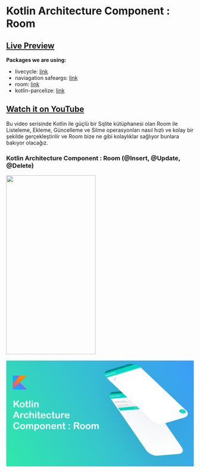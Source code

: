 # Kotlin Architecture Component : Room

## [Live Preview](https://github.com/cmrnrbs/KotlinRoom#/)

**Packages we are using:**

- livecycle: [link](https://pub.dev/packages/flutter_svg)
- naviagation safeargs: [link](https://developer.android.com/guide/navigation/navigation-pass-data)
- room: [link](https://developer.android.com/jetpack/androidx/releases/room)
- kotlin-parcelize: [link](https://developer.android.com/kotlin/parcelize)


## [Watch it on YouTube](https://www.youtube.com/watch?v=FROxASBWtHE&list=PLy-lwcPKu8i3b7r2K9WnlhYOPfozs93d1)

Bu video serisinde Kotlin ile güçlü bir Sqlite kütüphanesi olan Room ile Listeleme, Ekleme, Güncelleme ve Silme operasyonları nasıl hızlı ve kolay bir şekilde gerçekleştirilir ve Room bize ne gibi kolaylıklar sağlıyor bunlara bakıyor olacağız.
### Kotlin Architecture Component : Room (@Insert, @Update, @Delete)

<img src="/record.gif" width="240" height="480" />

![App UI](/preview.png)
